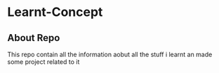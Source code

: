 # Learnt-Concept
 ## About Repo
 
  This repo contain all the information aobut all the stuff i  learnt an made some project related to it
